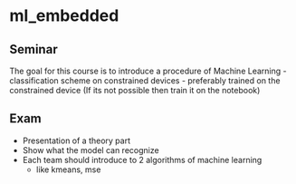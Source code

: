 # ml_embedded

## Seminar

The goal for this course is to introduce a procedure of Machine Learning
    - classification scheme on constrained devices 
    - preferably trained on the constrained device (If its not possible then train it on the notebook)

## Exam

- Presentation of a theory part
- Show what the model can recognize
- Each team should introduce to 2 algorithms of machine learning
    - like kmeans, mse